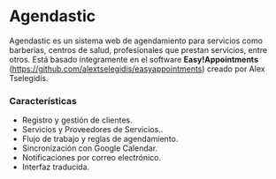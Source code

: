 Agendastic
================


Agendastic es un sistema web de agendamiento para servicios como barberías, centros de salud, 
profesionales que prestan servicios, entre otros. Está basado íntegramente en el software
**Easy!Appointments** (https://github.com/alextselegidis/easyappointments) creado por Alex Tselegidis.

### Características

* Registro y gestión de clientes.
* Servicios y Proveedores de Servicios..
* Flujo de trabajo y reglas de agendamiento.
* Sincronización con Google Calendar.
* Notificaciones por correo electrónico.
* Interfaz traducida.